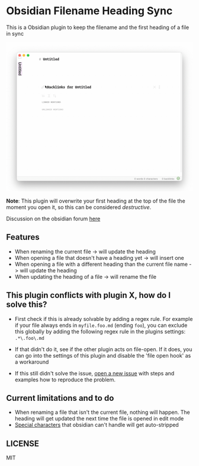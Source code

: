 # Obsidian Filename Heading Sync

This is a Obsidian plugin to keep the filename and the first heading of a file in sync

![demo](./demo.gif)

**Note**: This plugin will overwrite your first heading at the top of the file the moment you open it, so this can be considered _destructive_.

Discussion on the obsidian forum [here](https://forum.obsidian.md/t/plugin-for-keeping-the-filename-and-first-heading-of-a-file-in-sync/12042)

## Features

- When renaming the current file -> will update the heading
- When opening a file that doesn't have a heading yet -> will insert one
- When opening a file with a different heading than the current file name -> will update the heading
- When updating the heading of a file -> will rename the file

## This plugin conflicts with plugin X, how do I solve this?

- First check if this is already solvable by adding a regex rule. For example if your file always ends in `myfile.foo.md` (ending `foo`), you can exclude this globally by adding the following regex rule in the plugins settings: `.*\.foo\.md`

- If that didn't do it, see if the other plugin acts on file-open. If it does, you can go into the settings of this plugin and disable the 'file open hook' as a workaround

- If this still didn't solve the issue, [open a new issue](https://github.com/dvcrn/obsidian-filename-heading-sync/issues/new) with steps and examples how to reproduce the problem.

## Current limitations and to do

- When renaming a file that isn't the current file, nothing will happen. The heading will get updated the next time the file is opened in edit mode
- [Special characters](https://github.com/dvcrn/obsidian-filename-header-sync/blob/bc3a1a7805f2b63ad5767c3d01dcef7b65b1aebd/main.ts) that obsidian can't handle will get auto-stripped

## LICENSE

MIT
